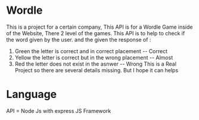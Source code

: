 # Wordle
This is a project for a certain company, This API is for a Wordle Game inside of the Website, There 2 level of the games. This API is to help to check if the word given by the user. and the given the response of :
1. Green the letter is correct and in correct placement -- Correct
2. Yellow the letter is correct but in the wrong placement -- Almost
3. Red the letter does not exist in the asnwer -- Wrong
This is a Real Project so there are several details missing. But I hope it can helps

# Language
API = Node Js with express JS Framework

